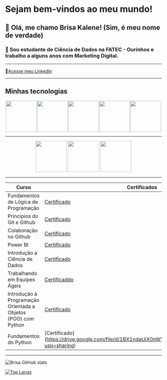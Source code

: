 # Sejam bem-vindos ao meu mundo!

## 👀 Olá, me chamo Brisa Kalene! (Sim, é meu nome de verdade)

### 💬 Sou estudante de Ciência de Dados na FATEC - Ourinhos e trabalho a alguns anos com Marketing Digital.
__________

📄[Acesse meu Linkedin](https://www.linkedin.com/in/brisadantas/)

___________
<h2>Minhas tecnologias</h2>

<p align="center">
<img src="https://cdn.jsdelivr.net/gh/devicons/devicon@latest/icons/notion/notion-original.svg" width=100px><img src="https://cdn.jsdelivr.net/gh/devicons/devicon@latest/icons/html5/html5-original.svg" width=100px><img src="https://cdn.jsdelivr.net/gh/devicons/devicon@latest/icons/css3/css3-original.svg" width=100px><img src="https://cdn.jsdelivr.net/gh/devicons/devicon@latest/icons/javascript/javascript-original.svg" width=100px><img src="https://cdn.jsdelivr.net/gh/devicons/devicon@latest/icons/wordpress/wordpress-plain.svg" width=100px>
</p><hr>
<p align="center">
<img src="https://cdn.jsdelivr.net/gh/devicons/devicon@latest/icons/python/python-original.svg" width=100px>
<img src="https://cdn.jsdelivr.net/gh/devicons/devicon@latest/icons/numpy/numpy-original-wordmark.svg" width=100px>
<img src="https://cdn.jsdelivr.net/gh/devicons/devicon@latest/icons/matplotlib/matplotlib-original-wordmark.svg" width=100px>
          
          
</p>

------------------------

| Curso | Certificados |
|--------------|--------------|
| Fundamentos de Lógica de Programação | [Certificado](https://drive.google.com/file/d/1BX1ndaUjX0nWYaHAsprUAUx6OMcaaC94/view?usp=sharing)|
| Príncipios do Git e Github | [Certificado](https://drive.google.com/file/d/1e_49XUh92KIy1mBkTPNhnx-bC7xdLacZ/view?usp=sharing) |
| Colaboração no Github | [Certificado](https://drive.google.com/file/d/1pEH7FCBg796jZLDTLeOno25Ppf_s7BC7/view?usp=sharing) |
| Power BI | [Certificado](https://drive.google.com/file/d/1CQr7wGnokb_rjz4nW5VTVwZUnKwhw40Q/view?usp=sharing) |
| Introdução a Ciência de Dados | [Certificado](https://drive.google.com/file/d/1hOOo6SZhxKA9UtVQe4fBo7S1RtQHqM7i/view?usp=sharing)|
| Trabalhando em Equipes Ágeis | [Certificaddo](https://drive.google.com/file/d/1kLfKWMoalAljSTOzHHNwstqec7Q8TOIL/view?usp=sharing)|
| Introdução à Programação Orientada a Objetos (POO) com Python | [Certificado](https://drive.google.com/file/d/1-a2EkkpwRzSB-Svw0kFtzHlOY1d9DImt/view?usp=sharing)|
| Fundamentos do Python | [Certificado] (https://drive.google.com/file/d/1BX1ndaUjX0nWYaHAsprUAUx6OMcaaC94/view?usp=sharing)|
          
---------
![Brisa GitHub stats](https://github-readme-stats.vercel.app/api?username=Bkalene&show_icons=true&theme=radical)

[![Top Langs](https://github-readme-stats.vercel.app/api/top-langs/?username=Bkalene&show_icons=true&theme=radical)](https://github.com/Bkalene/github-readme-stats)
          
          


